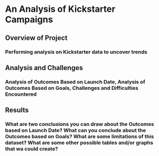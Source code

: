 # An Analysis of Kickstarter Campaigns
## Overview of Project
### Performing analysis on Kickstarter data to uncover trends
## Analysis and Challenges
### Analysis of Outcomes Based on Launch Date, Analysis of Outcomes Based on Goals, Challenges and Difficulties Encountered
## Results
### What are two conclusions you can draw about the Outcomes based on Launch Date? What can you conclude about the Outcomes based on Goals? What are some limitations of this dataset? What are some other possible tables and/or graphs that wa could create?
